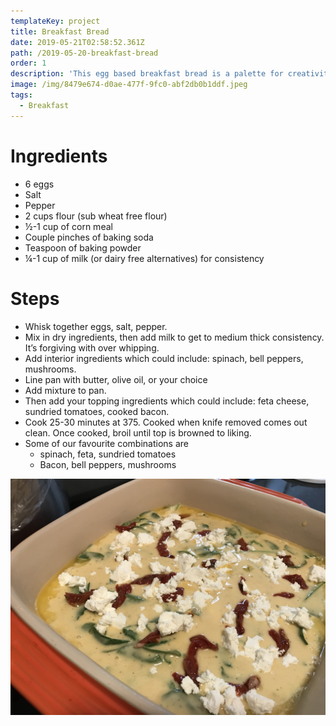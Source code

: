```yaml
---
templateKey: project
title: Breakfast Bread
date: 2019-05-21T02:58:52.361Z
path: /2019-05-20-breakfast-bread
order: 1
description: 'This egg based breakfast bread is a palette for creativity. '
image: /img/8479e674-d0ae-477f-9fc0-abf2db0b1ddf.jpeg
tags:
  - Breakfast
---
```


# Ingredients

- 6 eggs
- Salt
- Pepper
- 2 cups flour (sub wheat free flour)
- ½-1 cup of corn meal
- Couple pinches of baking soda
- Teaspoon of baking powder
- ¼-1 cup of milk (or dairy free alternatives) for consistency

# Steps

- Whisk together eggs, salt, pepper.
- Mix in dry ingredients, then add milk to get to medium thick consistency. It’s forgiving with over whipping.
- Add interior ingredients which could include: spinach, bell peppers, mushrooms.
- Line pan with butter, olive oil, or your choice
- Add mixture to pan.
- Then add your topping ingredients which could include: feta cheese, sundried tomatoes, cooked bacon.
- Cook 25-30 minutes at 375. Cooked when knife removed comes out clean. Once cooked, broil until top is browned to liking.
- Some of our favourite combinations are
  - spinach, feta, sundried tomatoes
  - Bacon, bell peppers, mushrooms

![Making breakfast bread](/img/0f52173f-bfe1-4536-82e1-5dc256788d96.jpeg)

